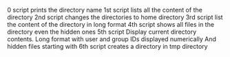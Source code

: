 0 script prints the directory name
1st script lists all the content of the directory
2nd script changes the directories to home directory
3rd script list the content of the directory in long format
4th script shows all files in the directory even the hidden ones
5th script Display current directory contents.
     Long format
     with user and group IDs displayed numerically
     And hidden files starting with 
6th script creates a directory in tmp directory
